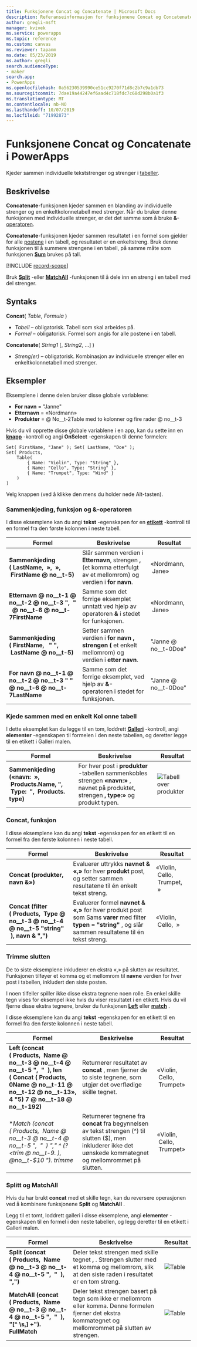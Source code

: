 ```yaml
---
title: Funksjonene Concat og Concatenate | Microsoft Docs
description: Referanseinformasjon for funksjonene Concat og Concatenate i PowerApps, inkludert syntaks og eksempler
author: gregli-msft
manager: kvivek
ms.service: powerapps
ms.topic: reference
ms.custom: canvas
ms.reviewer: tapanm
ms.date: 05/23/2019
ms.author: gregli
search.audienceType:
- maker
search.app:
- PowerApps
ms.openlocfilehash: 0a56230539990ce51cc9270f71d8c2b7c9a1db73
ms.sourcegitcommit: 7dae19a44247ef6aad4c718fdc7c68d298b0a1f3
ms.translationtype: MT
ms.contentlocale: nb-NO
ms.lasthandoff: 10/07/2019
ms.locfileid: "71992873"
---
```

# <a name="concat-and-concatenate-functions-in-powerapps"></a>Funksjonene Concat og Concatenate i PowerApps

Kjeder sammen individuelle tekststrenger og strenger i [tabeller](../working-with-tables.md).

## <a name="description"></a>Beskrivelse

**Concatenate**-funksjonen kjeder sammen en blanding av individuelle strenger og en enkeltkolonnetabell med strenger. Når du bruker denne funksjonen med individuelle strenger, er det det samme som å bruke **&-** [operatoren](operators.md).

**Concatenate**-funksjonen kjeder sammen resultatet i en formel som gjelder for alle [postene](../working-with-tables.md#records) i en tabell, og resultatet er en enkeltstreng. Bruk denne funksjonen til å summere strengene i en tabell, på samme måte som funksjonen **[Sum](function-aggregates.md)** brukes på tall.

[!INCLUDE [record-scope](../../../includes/record-scope.md)]

Bruk [**Split**](function-split.md) -eller [**MatchAll**](function-ismatch.md) -funksjonen til å dele inn en streng i en tabell med del strenger.

## <a name="syntax"></a>Syntaks

**Concat**( *Table*, *Formula* )

- *Tabell* – obligatorisk.  Tabell som skal arbeides på.
- *Formel* – obligatorisk.  Formel som angis for alle postene i en tabell.

**Concatenate**( *String1* [, *String2*, ...] )

- *Streng(er)* – obligatorisk.  Kombinasjon av individuelle strenger eller en enkeltkolonnetabell med strenger.

## <a name="examples"></a>Eksempler

Eksemplene i denne delen bruker disse globale variablene:

- **For navn** = "Janne"
- **Etternavn** = «Nordmann»
- **Produkter** =  @ No__t-2Table med to kolonner og fire rader @ no__t-3

Hvis du vil opprette disse globale variablene i en app, kan du sette inn en [**knapp**](../controls/control-button.md) -kontroll og angi **OnSelect** -egenskapen til denne formelen:

```powerapps-dot
Set( FirstName, "Jane" ); Set( LastName, "Doe" );
Set( Products,
    Table(
        { Name: "Violin", Type: "String" },
        { Name: "Cello", Type: "String" },
        { Name: "Trumpet", Type: "Wind" }
    )
)
```

Velg knappen (ved å klikke den mens du holder nede Alt-tasten).

### <a name="concatenate-function-and-the--operator"></a>Sammenkjeding, funksjon og &-operatoren

I disse eksemplene kan du angi **tekst** -egenskapen for en [**etikett**](../controls/control-text-box.md) -kontroll til en formel fra den første kolonnen i neste tabell.

| Formel | Beskrivelse | Resultat |
|---------|-------------|--------|
| **Sammenkjeding (&nbsp;LastName, &nbsp;», &nbsp;», &nbsp;FirstName @ no__t-5)** | Slår sammen verdien i **Etternavn**, strengen **,** (et komma etterfulgt av et mellomrom) og verdien i **for navn**. | «Nordmann, &nbsp;Jane» |
| **Etternavn @ no__t-1 @ no__t-2 @ no__t-3 ", &nbsp;" &nbsp; @ no__t-6 @ no__t-7FirstName** | Samme som det forrige eksemplet unntatt ved hjelp av operatoren **&** i stedet for funksjonen. | «Nordmann, &nbsp;Jane» |
| **Sammenkjeding (&nbsp;FirstName, &nbsp; "&nbsp;", &nbsp;LastName @ no__t-5)** | Setter sammen verdien i **for navn** **, strengen (** et enkelt mellomrom) og verdien i **etter navn**. | "Janne @ no__t-0Doe" |
| **For navn @ no__t-1 @ no__t-2 @ no__t-3 "&nbsp;" &nbsp; @ no__t-6 @ no__t-7LastName** | Samme som det forrige eksemplet, ved hjelp av **&-** operatoren i stedet for funksjonen. | "Janne @ no__t-0Doe" |

### <a name="concatenate-with-a-single-column-table"></a>Kjede sammen med en enkelt Kol onne tabell

I dette eksemplet kan du legge til en tom, loddrett [**Galleri**](../controls/control-gallery.md) -kontroll, angi **elementer** -egenskapen til formelen i den neste tabellen, og deretter legge til en etikett i Galleri malen.

| Formel | Beskrivelse | Resultat |
|---------|-------------|--------|
| **Sammenkjeding («navn: &nbsp;», &nbsp;Products.Name, ", &nbsp;Type: &nbsp;", &nbsp;Products. type)** | For hver post i **produkter** -tabellen sammenkobles strengen **«navn:»** , navnet på produktet, strengen **, type:»** og produkt typen.  | ![Tabell over produkter](media/function-concatenate/single-column.png) |

### <a name="concat-function"></a>Concat, funksjon

I disse eksemplene kan du angi **tekst** -egenskapen for en etikett til en formel fra den første kolonnen i neste tabell.

| Formel | Beskrivelse | Resultat |
|---------|-------------|--------|
| **Concat (produkter, navn &»)** | Evaluerer uttrykks **navnet & «,»** for hver **produkt** post, og setter sammen resultatene til én enkelt tekst streng.  | «Violin, &nbsp;Cello, &nbsp;Trumpet, &nbsp;» |
| **Concat (filter (&nbsp;Products, &nbsp;Type @ no__t-3 @ no__t-4 @ no__t-5 "string" &nbsp;), navn & ",")** | Evaluerer formel **navnet & «,»** for hver produkt post som Sams **varer** med filter **typen = "string"** , og slår sammen resultatene til én tekst streng.   | «Violin, &nbsp;Cello, &nbsp;» |

### <a name="trimming-the-end"></a>Trimme slutten

De to siste eksemplene inkluderer en ekstra «,» på slutten av resultatet. Funksjonen tilføyer et komma og et mellomrom til **navne** verdien for hver post i tabellen, inkludert den siste posten.

I noen tilfeller spiller ikke disse ekstra tegnene noen rolle. En enkel skille tegn vises for eksempel ikke hvis du viser resultatet i en etikett. Hvis du vil fjerne disse ekstra tegnene, bruker du funksjonen [**Left**](function-left-mid-right.md) eller [**match**](function-ismatch.md) .

I disse eksemplene kan du angi **tekst** -egenskapen for en etikett til en formel fra den første kolonnen i neste tabell.

| Formel | Beskrivelse | Resultat |
|---------|-------------|--------|
| **Left (concat (&nbsp;Products, &nbsp;Name @ no__t-3 @ no__t-4 @ no__t-5 ", &nbsp;" &nbsp;), len (&nbsp;Concat (&nbsp;Products, 0Name @ no__t-11 @ no__t-12 @ no__t-13», 4 "5) 7 @ no__t-18 @ no__t-192)** | Returnerer resultatet av **concat** , men fjerner de to siste tegnene, som utgjør det overflødige skille tegnet. | «Violin, &nbsp;Cello, &nbsp;Trumpet» |
| **Match (concat (&nbsp;Products, &nbsp;Name @ no__t-3 @ no__t-4 @ no__t-5 ", &nbsp;" &nbsp;) "," ^ (? &lt;trim @ no__t-9. *), @no__t-$10 "). trimme** | Returnerer tegnene fra **concat** fra begynnelsen av tekst strengen (^) til slutten ($), men inkluderer ikke det uønskede kommategnet og mellomrommet på slutten. | «Violin, &nbsp;Cello, &nbsp;Trumpet» |

### <a name="split-and-matchall"></a>Splitt og MatchAll

Hvis du har brukt **concat** med et skille tegn, kan du reversere operasjonen ved å kombinere funksjonene **Split** og **MatchAll** .

Legg til et tomt, loddrett galleri i disse eksemplene, angi **elementer** -egenskapen til en formel i den neste tabellen, og legg deretter til en etikett i Galleri malen.

| Formel | Beskrivelse | Resultat |
|---------|-------------|--------|
| **Split (concat (&nbsp;Products, &nbsp;Name @ no__t-3 @ no__t-4 @ no__t-5 ", &nbsp;" &nbsp;), ",")** | Deler tekst strengen med skille tegnet **,** . Strengen slutter med et komma og mellomrom, slik at den siste raden i resultatet er en tom streng.  | ![Table](media/function-concatenate/split.png) |
| **MatchAll (concat (&nbsp;Products, &nbsp;Name @ no__t-3 @ no__t-4 @ no__t-5 ", &nbsp;" &nbsp;), "[^ \s,] +"). FullMatch** | Deler tekst strengen basert på tegn som ikke er mellomrom eller komma. Denne formelen fjerner det ekstra kommategnet og mellomrommet på slutten av strengen. | ![Table](media/function-concatenate/matchall.png)